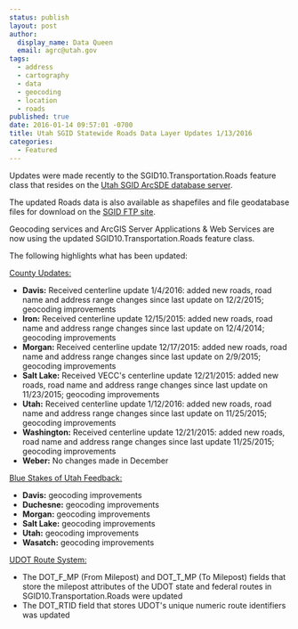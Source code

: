 ```yaml
---
status: publish
layout: post
author:
  display_name: Data Queen
  email: agrc@utah.gov
tags:
  - address
  - cartography
  - data
  - geocoding
  - location
  - roads
published: true
date: 2016-01-14 09:57:01 -0700
title: Utah SGID Statewide Roads Data Layer Updates 1/13/2016
categories:
  - Featured
---
```

<p>Updates were made recently to the SGID10.Transportation.Roads feature class that resides on the <a href="{{ "/sgid-database/" | prepend: site.baseurl }}">Utah SGID ArcSDE database server</a>.</p>
<p>The updated Roads data is also available as shapefiles and file geodatabase files for download on the <a href="ftp://ftp.agrc.utah.gov/UtahSGID_Vector/UTM12_NAD83/TRANSPORTATION/PackagedData/_Statewide/UtahRoadAndHighwaySystem/">SGID FTP site</a>.</p>
<p>Geocoding services and ArcGIS Server Applications & Web Services are now using the updated SGID10.Transportation.Roads feature class.</p>
<p>The following highlights what has been updated:</p>
<p><span style="text-decoration: underline;">County Updates:</span></p>
<ul>
<li><strong>Davis:</strong> Received centerline update 1/4/2016: added new roads, road name and address range changes since last update on 12/2/2015; geocoding improvements</li>
<li><strong>Iron:</strong> Received centerline update 12/15/2015: added new roads, road name and address range changes since last update on 12/4/2014; geocoding improvements</li>
<li><strong>Morgan:</strong> Received centerline update 12/17/2015: added new roads, road name and address range changes since last update on 2/9/2015; geocoding improvements</li>
<li><strong>Salt Lake:</strong> Received VECC's centerline update 12/21/2015: added new roads, road name and address range changes since last update on 11/23/2015; geocoding improvements</li>
<li><strong>Utah:</strong> Received centerline update 1/12/2016: added new roads, road name and address range changes since last update on 11/25/2015; geocoding improvements</li>
<li><strong>Washington:</strong> Received centerline update 12/21/2015: added new roads, road name and address range changes since last update 11/25/2015; geocoding improvements</li>
<li><strong>Weber:</strong> No changes made in December</li>
</li>
</ul>
<p><span style="text-decoration: underline;">Blue Stakes of Utah Feedback:</span></p>
<ul>
<li><strong>Davis:</strong> geocoding improvements</li>
<li><strong>Duchesne:</strong> geocoding improvements</li>
<li><strong>Morgan:</strong> geocoding improvements</li>
<li><strong>Salt Lake:</strong> geocoding improvements</li>
<li><strong>Utah:</strong> geocoding improvements</li>
<li><strong>Wasatch:</strong> geocoding improvements</li>
</ul>
<p><span style="text-decoration: underline;">UDOT Route System:</span></p>
<ul>
<li>The DOT_F_MP (From Milepost) and DOT_T_MP (To Milepost) fields that store the milepost attributes of the UDOT state and federal routes in SGID10.Transportation.Roads were updated</li>
<li>The DOT_RTID field that stores UDOT's unique numeric route identifiers was updated</li>
